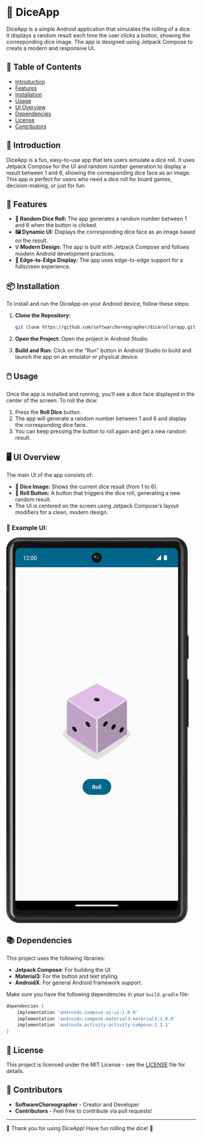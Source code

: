 
# 🎲 DiceApp

DiceApp is a simple Android application that simulates the rolling of a dice. It displays a random result each time the user clicks a button, showing the corresponding dice image. The app is designed using Jetpack Compose to create a modern and responsive UI.

## 📑 Table of Contents
- [Introduction](#introduction)
- [Features](#features)
- [Installation](#installation)
- [Usage](#usage)
- [UI Overview](#ui-overview)
- [Dependencies](#dependencies)
- [License](#license)
- [Contributors](#contributors)

## 🚀 Introduction
DiceApp is a fun, easy-to-use app that lets users simulate a dice roll. It uses Jetpack Compose for the UI and random number generation to display a result between 1 and 6, showing the corresponding dice face as an image. This app is perfect for users who need a dice roll for board games, decision-making, or just for fun.

## 🌟 Features
- **🎲 Random Dice Roll:** The app generates a random number between 1 and 6 when the button is clicked.
- **🖼️ Dynamic UI:** Displays the corresponding dice face as an image based on the result.
- **💡 Modern Design:** The app is built with Jetpack Compose and follows modern Android development practices.
- **📱 Edge-to-Edge Display:** The app uses edge-to-edge support for a fullscreen experience.

## 📦 Installation
To install and run the DiceApp on your Android device, follow these steps:

1. **Clone the Repository:**
   ```bash
   git clone https://github.com/softwarchoreographer/dicerollerapp.git
   ```

2. **Open the Project:**
   Open the project in Android Studio.

3. **Build and Run:**
   Click on the "Run" button in Android Studio to build and launch the app on an emulator or physical device.

## 🖱️ Usage
Once the app is installed and running, you’ll see a dice face displayed in the center of the screen. To roll the dice:

1. Press the **Roll Dice** button.
2. The app will generate a random number between 1 and 6 and display the corresponding dice face.
3. You can keep pressing the button to roll again and get a new random result.

## 🖥️ UI Overview
The main UI of the app consists of:
- **🎲 Dice Image:** Shows the current dice result (from 1 to 6).
- **🔘 Roll Button:** A button that triggers the dice roll, generating a new random result.
- The UI is centered on the screen using Jetpack Compose's layout modifiers for a clean, modern design.

### 📸 Example UI:
![DiceApp Example](diceroller_preview.png)

## 📚 Dependencies
This project uses the following libraries:
- **Jetpack Compose**: For building the UI.
- **Material3**: For the button and text styling.
- **AndroidX**: For general Android framework support.

Make sure you have the following dependencies in your `build.gradle` file:

```gradle
dependencies {
    implementation 'androidx.compose.ui:ui:1.0.0'
    implementation 'androidx.compose.material3:material3:1.0.0'
    implementation 'androidx.activity:activity-compose:1.3.1'
}
```

## 📝 License
This project is licensed under the MIT License - see the [LICENSE](LICENSE) file for details.

## 👥 Contributors
- **SoftwareChoreographer** - Creator and Developer
- **Contributors** - Feel free to contribute via pull requests!

---

🎉 Thank you for using DiceApp! Have fun rolling the dice! 🎲
